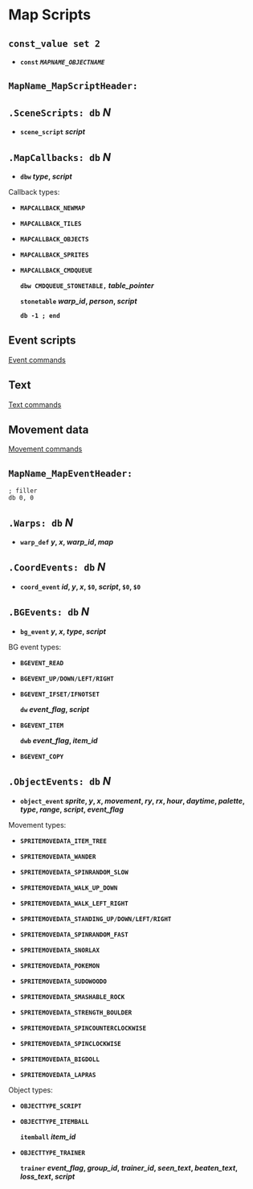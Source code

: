 # Map Scripts


## `const_value set 2`

- **`const` *`MAPNAME_OBJECTNAME`***


## `MapName_MapScriptHeader:`


## `.SceneScripts: db` *N*

- **`scene_script` *script***


## `.MapCallbacks: db` *N*

- **`dbw` *type*, *script***

Callback types:

- **`MAPCALLBACK_NEWMAP`**

- **`MAPCALLBACK_TILES`**

- **`MAPCALLBACK_OBJECTS`**

- **`MAPCALLBACK_SPRITES`**

- **`MAPCALLBACK_CMDQUEUE`**

  **`dbw CMDQUEUE_STONETABLE,` *table_pointer***
  
  **`stonetable` *warp_id*, *person*, *script***
  
  **`db -1 ; end`**


## Event scripts

[Event commands](event_commands.md)


## Text

[Text commands](text_commands.md)


## Movement data

[Movement commands](movement_commands.md)


## `MapName_MapEventHeader:`

	; filler
	db 0, 0


## `.Warps: db` *N*

- **`warp_def` *y*, *x*, *warp_id*, *map***


## `.CoordEvents: db` *N*

- **`coord_event` *id*, *y*, *x*, `$0`, *script*, `$0`, `$0`**


## `.BGEvents: db` *N*

- **`bg_event` *y*, *x*, *type*, *script***

BG event types:

- **`BGEVENT_READ`**

- **`BGEVENT_UP/DOWN/LEFT/RIGHT`**

- **`BGEVENT_IFSET/IFNOTSET`**

  **`dw` *event_flag*, *script***

- **`BGEVENT_ITEM`**

  **`dwb` *event_flag*, *item_id***

- **`BGEVENT_COPY`**

## `.ObjectEvents: db` *N*

- **`object_event` *sprite*, *y*, *x*, *movement*, *ry*, *rx*, *hour*, *daytime*, *palette*, *type*, *range*, *script*, *event_flag***

Movement types:

- **`SPRITEMOVEDATA_ITEM_TREE`**

- **`SPRITEMOVEDATA_WANDER`**

- **`SPRITEMOVEDATA_SPINRANDOM_SLOW`**

- **`SPRITEMOVEDATA_WALK_UP_DOWN`**

- **`SPRITEMOVEDATA_WALK_LEFT_RIGHT`**

- **`SPRITEMOVEDATA_STANDING_UP/DOWN/LEFT/RIGHT`**

- **`SPRITEMOVEDATA_SPINRANDOM_FAST`**

- **`SPRITEMOVEDATA_SNORLAX`**

- **`SPRITEMOVEDATA_POKEMON`**

- **`SPRITEMOVEDATA_SUDOWOODO`**

- **`SPRITEMOVEDATA_SMASHABLE_ROCK`**

- **`SPRITEMOVEDATA_STRENGTH_BOULDER`**

- **`SPRITEMOVEDATA_SPINCOUNTERCLOCKWISE`**

- **`SPRITEMOVEDATA_SPINCLOCKWISE`**

- **`SPRITEMOVEDATA_BIGDOLL`**

- **`SPRITEMOVEDATA_LAPRAS`**

Object types:

- **`OBJECTTYPE_SCRIPT`**

- **`OBJECTTYPE_ITEMBALL`**

  **`itemball` *item_id***

- **`OBJECTTYPE_TRAINER`**

  **`trainer` *event_flag*, *group_id*, *trainer_id*, *seen_text*, *beaten_text*, *loss_text*, *script***

